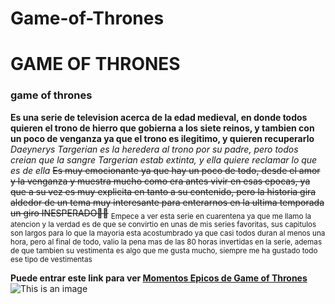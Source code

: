 # Game-of-Thrones
# GAME OF THRONES
### game of thrones

**Es una serie de television acerca de la edad medieval, en donde todos quieren el trono de hierro que gobierna a los siete reinos, y tambien con un poco de venganza ya que el trono es ilegitimo, y quieren recuperarlo**
*Daeynerys Targerian es la heredera al trono por su padre, pero todos creian que la sangre Targerian estab extinta, y ella quiere reclamar lo que es de ella*
~~Es muy emocionante ya que hay un poco de todo, desde el amor y la venganza y muestra mucho como era antes vivir en esas epocas, ya que a su vez es muy explicita en tanto a su contenido, pero la historia gira aldedor de un tema muy interesante para enterarnos en la ultima temporada un giro INESPERADO🤯🤯~~
<sub>
  Empece a ver esta serie en cuarentena ya que me llamo la atencion y la verdad es de que se convirtio en unas de mis series favoritas, sus capitulos son largos para lo que la mayoria esta acostumbrado ya que casi todos duran al menos una hora, pero al final de todo, valio la pena mas de las 80 horas invertidas en la serie, ademas de que tambien su vestimenta es algo que me gusta mucho, siempre me ha gustado todo ese tipo de vestimentas
</sub>

**Puede entrar este link para ver  [Momentos Epicos de Game of Thrones](https://www.youtube.com/watch?v=KKOZqn8q49A)**
![This is an image](https://www.google.com/url?sa=i&url=https%3A%2F%2Fwww.hotstar.com%2Fin%2Ftv%2Fgame-of-thrones%2F8184&psig=AOvVaw0j_dZLo9gZ8AiY3029sru0&ust=1676473583397000&source=images&cd=vfe&ved=0CBAQjRxqFwoTCLiFnPWklf0CFQAAAAAdAAAAABAE)
